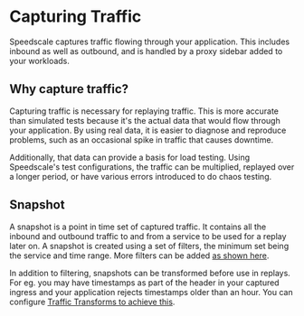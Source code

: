 # Capturing Traffic

Speedscale captures traffic flowing through your application.
This includes inbound as well as outbound, and is handled by a proxy sidebar added to your workloads.

## Why capture traffic?

Capturing traffic is necessary for replaying traffic.
This is more accurate than simulated tests because it's the actual data that would flow through your application.
By using real data, it is easier to diagnose and reproduce problems, such as an occasional spike in traffic that causes downtime.

Additionally, that data can provide a basis for load testing.
Using Speedscale's test configurations, the traffic can be multiplied, replayed over a longer period, or have various errors introduced to do chaos testing.

## Snapshot

A snapshot is a point in time set of captured traffic. It contains all the inbound and outbound traffic to and from a service to be used for a replay later on. A snapshot is created using a set of filters, the minimum set being the service and time range. More filters can be added [as shown here](../guides/traffic-viewer/README.md).

In addition to filtering, snapshots can be transformed before use in replays. For eg. you may have timestamps as part of the header in your captured ingress and your application rejects timestamps older than an hour. You can configure [Traffic Transforms to achieve this](../reference/transform-traffic/README.md).
